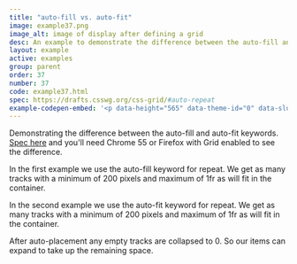 ```yaml
---
title: "auto-fill vs. auto-fit"
image: example37.png
image_alt: image of display after defining a grid
desc: An example to demonstrate the difference between the auto-fill and auto-fit keywords in repeat notation
layout: example
active: examples
group: parent
order: 37
number: 37
code: example37.html
spec: https://drafts.csswg.org/css-grid/#auto-repeat
example-codepen-embed: '<p data-height="565" data-theme-id="0" data-slug-hash="dpYzkq" data-default-tab="result" data-user="rachelandrew" data-embed-version="2" class="codepen">See the Pen <a href="http://codepen.io/rachelandrew/pen/dpYzkq/">Grid by Example 37: auto-fill vs. auto-fit</a> by rachelandrew (<a href="http://codepen.io/rachelandrew">@rachelandrew</a>) on <a href="http://codepen.io">CodePen</a>.</p>'
---
```


Demonstrating the difference between the auto-fill and auto-fit keywords.  [Spec here](https://drafts.csswg.org/css-grid/#auto-repeat) and you'll need Chrome 55 or Firefox with Grid enabled to see the difference.

In the first example we use the auto-fill keyword for repeat. We get as many tracks with a minimum of 200 pixels and maximum of 1fr as will fit in the container.

In the second example we use the auto-fit keyword for repeat. We get as many tracks with a minimum of 200 pixels and maximum of 1fr as will fit in the container.

After auto-placement any empty tracks are collapsed to 0. So our items can expand to take up the remaining space.
